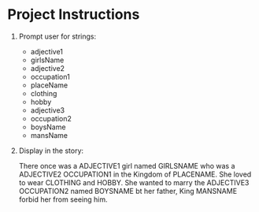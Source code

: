 # Project Instructions

1. Prompt user for strings:
    - adjective1
    - girlsName
    - adjective2
    - occupation1
    - placeName
    - clothing
    - hobby
    - adjective3
    - occupation2
    - boysName
    - mansName

1. Display in the story:

    There once was a ADJECTIVE1 girl named GIRLSNAME who was a ADJECTIVE2 OCCUPATION1
    in the Kingdom of PLACENAME. She loved to wear CLOTHING and HOBBY. She wanted to marry
    the ADJECTIVE3 OCCUPATION2 named BOYSNAME bt her father, King MANSNAME forbid her from 
    seeing him.